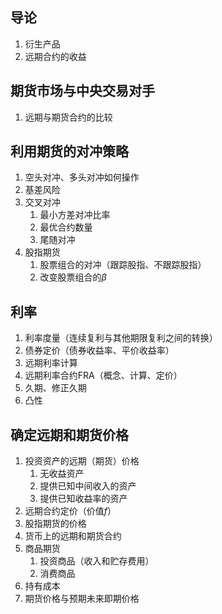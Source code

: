 ## 导论
1. 衍生产品
2. 远期合约的收益

## 期货市场与中央交易对手
1. 远期与期货合约的比较

## 利用期货的对冲策略
1. 空头对冲、多头对冲如何操作
2. 基差风险
3. 交叉对冲
	1. 最小方差对冲比率
	2. 最优合约数量
	3. 尾随对冲
4. 股指期货
	1. 股票组合的对冲（跟踪股指、不跟踪股指）
	2. 改变股票组合的$\beta$

## 利率
1. 利率度量（连续复利与其他期限复利之间的转换）
2. 债券定价（债券收益率、平价收益率）
3. 远期利率计算
4. 远期利率合约FRA（概念、计算、定价）
5. 久期、修正久期
6. 凸性

## 确定远期和期货价格
1. 投资资产的远期（期货）价格
	1. 无收益资产
	2. 提供已知中间收入的资产
	3. 提供已知收益率的资产
2. 远期合约定价（价值$f$）
3. 股指期货的价格
4. 货币上的远期和期货合约
5. 商品期货
	1. 投资商品（收入和贮存费用）
	2. 消费商品
6. 持有成本
7. 期货价格与预期未来即期价格



